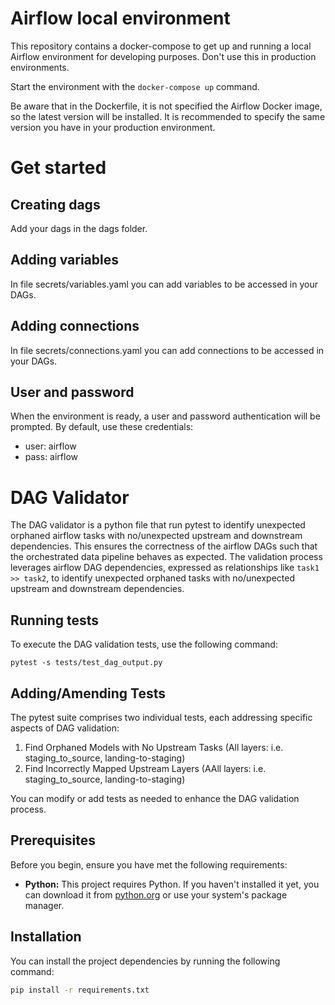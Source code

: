 # Airflow local environment

This repository contains a docker-compose to get up and running a local Airflow environment for developing purposes.
Don't use this in production environments.

Start the environment with the `docker-compose up` command.

Be aware that in the Dockerfile, it is not specified the Airflow Docker image, so the latest version will be installed.
It is recommended to specify the same version you have in your production environment.

# Get started

## Creating dags

Add your dags in the dags folder.

## Adding variables

In file secrets/variables.yaml you can add variables to be accessed in your DAGs.

## Adding connections

In file secrets/connections.yaml you can add connections to be accessed in your DAGs.

## User and password

When the environment is ready, a user and password authentication will be prompted.
By default, use these credentials:

- user: airflow
- pass: airflow

# DAG Validator

The DAG validator is a python file that run pytest to identify unexpected orphaned airflow tasks with no/unexpected upstream and downstream dependencies. This ensures the correctness of the airflow DAGs such that the orchestrated data pipeline behaves as expected. The validation process leverages airflow DAG dependencies, expressed as relationships like `task1 >> task2`, to identify unexpected orphaned tasks with no/unexpected upstream and downstream dependencies.

## Running tests
To execute the DAG validation tests, use the following command:<br>
```
pytest -s tests/test_dag_output.py
```
## Adding/Amending Tests
The pytest suite comprises two individual tests, each addressing specific aspects of DAG validation:

1. Find Orphaned Models with No Upstream Tasks (All layers: i.e. staging_to_source, landing-to-staging)
2. Find Incorrectly Mapped Upstream Layers (AAll layers: i.e. staging_to_source, landing-to-staging)

You can modify or add tests as needed to enhance the DAG validation process.

## Prerequisites

Before you begin, ensure you have met the following requirements:
- **Python:** This project requires Python. If you haven't installed it yet, you can download it from [python.org](https://www.python.org/downloads/) or use your system's package manager.

## Installation

You can install the project dependencies by running the following command:

```bash
pip install -r requirements.txt
